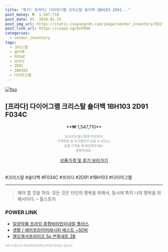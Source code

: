 ```yaml
--- 
title: "특가! 프라다/ 다이어그램 크리스탈 숄더백 1BH103 2D91..." 
post_money: ₩. 1,547,710 
post_date: dt. 2020.01.31 
post_img_url: https://static.coupangcdn.com/image/vendor_inventory/6521/08f4fb10a425af516dc05020255ebac805640f02d5f2af395163daae25b7.jpg 
post_link_url: https://coupa.ng/bnF89A 
categories: 
  - vendor_inventory 
tags: 
  - 크리스탈 
  - 숄더백 
  - F034C 
  - 프라다 
  - 2D91 
  - 1BH103 
  - 다이어그램 
--- 
```

[![foo](https://static.coupangcdn.com/image/vendor_inventory/6521/08f4fb10a425af516dc05020255ebac805640f02d5f2af395163daae25b7.jpg)](https://coupa.ng/bnF89A) 

## [프라다] 다이어그램 크리스탈 숄더백 1BH103 2D91 F034C 
<p style="text-align: center;">**₩ 1,547,710**</p> 
<p style="text-align: center;"><span style="color: #898c8f; font-family: Georgia,Times,serif; font-size: 0.75em;">2020년01월31일에 작성되어, <br>가격변동 및 추가할인이 있을 수 있으니,<br> 상품 가격을 꼭!확인해주세요.<br>행복하세요~</span> 
</p>	 
<div markdown="0" style="text-align: center;"><a href="https://coupa.ng/bnF89A" class="btn btn--success">상품가격 및 후기 보러가기</a></div> 
<br><br> 
  #크리스탈 #숄더백 #F034C #프라다 #2D91 #1BH103 #다이어그램 
<hr> 

> 해야 할 것을 하라. 모든 것은 타인의 행복을 위해서, 동시에 특히 나의 행복을 위해서이다. – 톨스토이 


### POWER LINK

* <a href="https://blog.naver.com/santokki14/221783848802" target="_blank">일양약품 프라임 종합비타민미네랄 플러스</a>
* <a href="https://blog.naver.com/santokki14/221787120173" target="_blank">생활 / 에어프라이어레시피 베스트 ~50위</a>
* <a href="https://blog.naver.com/an0733/221785240820" target="_blank">엘오엘서프라이즈 5p 연필세트 2B</a>

<span style="color: #898c8f; font-family: Georgia,Times,serif; font-size: 0.55em;">파트너스활동으로 작성자에게 일정액의 커미션이 제공될수 있습니다.</span> 
